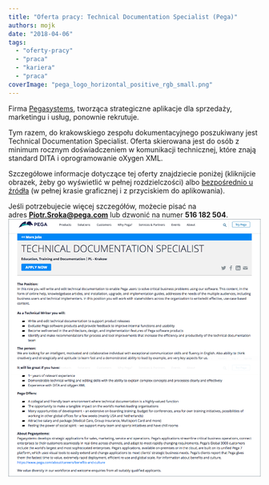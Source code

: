 ```yaml
---
title: "Oferta pracy: Technical Documentation Specialist (Pega)"
authors: mojk
date: "2018-04-06"
tags:
  - "oferty-pracy"
  - "praca"
  - "kariera"
  - "praca"
coverImage: "pega_logo_horizontal_positive_rgb_small.png"
---
```


Firma [Pegasystems](https://www.pega.com/), tworząca strategiczne aplikacje dla
sprzedaży, marketingu i usług, ponownie rekrutuje.

<!--truncate-->

Tym razem, do krakowskiego zespołu dokumentacyjnego poszukiwany jest Technical
Documentation Specialist. Oferta skierowana jest do osób z minimum rocznym
doświadczeniem w komunikacji technicznej, które znają standard DITA i
oprogramowanie oXygen XML.

Szczegółowe informacje dotyczące tej oferty znajdziecie poniżej (kliknijcie
obrazek, żeby go wyświetlić w pełnej rozdzielczości)
albo [bezpośrednio u źródła](https://www.pega.com/about/careers/education-training-and-documentation/technical-documentation-specialist) (w
pełnej krasie graficznej i z przyciskiem do aplikowania).

Jeśli potrzebujecie więcej szczegółów, możecie pisać na
adres **[Piotr.Sroka@pega.com](mailto:Piotr.Sroka@pega.com)** lub dzwonić na
numer **516 182
504**.[![](images/tech-doc-specialist-pega.png)](http://techwriter.pl/wp-content/uploads/2018/03/tech-doc-specialist-pega.png)
